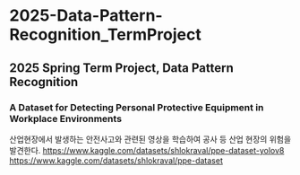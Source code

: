 # 2025-Data-Pattern-Recognition_TermProject
## 2025 Spring Term Project, Data Pattern Recognition

### A Dataset for Detecting Personal Protective Equipment in Workplace Environments

산업현장에서 발생하는 안전사고와 관련된 영상을 학습하여 공사 등 산업 현장의 위험을 발견한다.
https://www.kaggle.com/datasets/shlokraval/ppe-dataset-yolov8
https://www.kaggle.com/datasets/shlokraval/ppe-dataset
